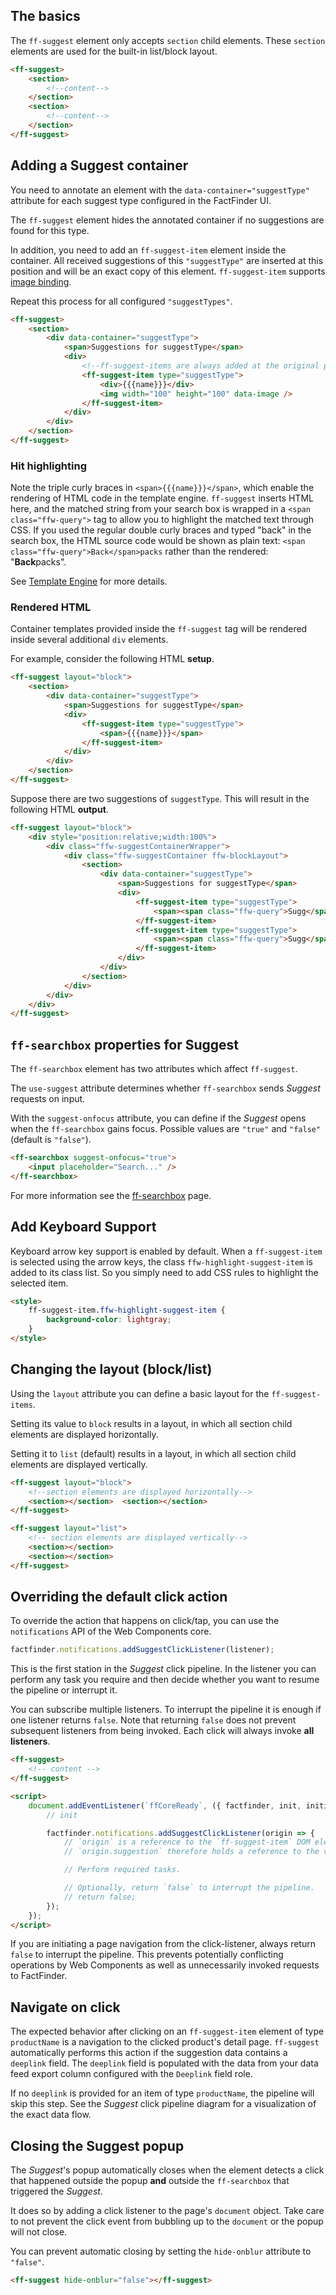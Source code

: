 ## The basics

The `ff-suggest` element only accepts `section` child elements.
These `section` elements are used for the built-in list/block layout.

```html
<ff-suggest>
    <section>
        <!--content-->
    </section>
    <section>
        <!--content-->
    </section>
</ff-suggest>
```


## Adding a Suggest container

You need to annotate an element with the `data-container="suggestType"` attribute for each suggest type configured in the FactFinder UI.

The `ff-suggest` element hides the annotated container if no suggestions are found for this type.

In addition, you need to add an `ff-suggest-item` element inside the container.
All received suggestions of this `"suggestType"` are inserted at this position and will be an exact copy of this element.
`ff-suggest-item` supports [image binding](/api/5.x/ImageBindingBehavior#tab=docs).

Repeat this process for all configured `"suggestTypes"`.

```html
<ff-suggest>
    <section>
        <div data-container="suggestType">
            <span>Suggestions for suggestType</span>
            <div>
                <!--ff-suggest-items are always added at the original position of the template-->
                <ff-suggest-item type="suggestType">
                    <div>{{{name}}}</div>
                    <img width="100" height="100" data-image />
                </ff-suggest-item>
            </div>
        </div>
    </section>
</ff-suggest>
```


### Hit highlighting

Note the triple curly braces in `<span>{{{name}}}</span>`, which enable the rendering of HTML code in the template engine.
`ff-suggest` inserts HTML here, and the matched string from your search box is wrapped in a `<span class="ffw-query">` tag to allow you to highlight the matched text through CSS.
If you used the regular double curly braces and typed "back" in the search box, the HTML source code would be shown as plain text: `<span class="ffw-query">Back</span>packs` rather than the rendered: "**Back**packs".

See [Template Engine](/documentation/5.x/template-engine) for more details.


### Rendered HTML

Container templates provided inside the `ff-suggest` tag will be rendered inside several additional `div` elements.

For example, consider the following HTML **setup**.

```html
<ff-suggest layout="block">
    <section>
        <div data-container="suggestType">
            <span>Suggestions for suggestType</span>
            <div>
                <ff-suggest-item type="suggestType">
                    <span>{{{name}}}</span>
                </ff-suggest-item>
            </div>
        </div>
    </section>
</ff-suggest>
```

Suppose there are two suggestions of `suggestType`.
This will result in the following HTML **output**.

```html
<ff-suggest layout="block">
    <div style="position:relative;width:100%">
        <div class="ffw-suggestContainerWrapper">
            <div class="ffw-suggestContainer ffw-blockLayout">
                <section>
                    <div data-container="suggestType">
                        <span>Suggestions for suggestType</span>
                        <div>
                            <ff-suggest-item type="suggestType">
                                <span><span class="ffw-query">Sugg</span>estion 1</span>
                            </ff-suggest-item>
                            <ff-suggest-item type="suggestType">
                                <span><span class="ffw-query">Sugg</span>estion 2</span>
                            </ff-suggest-item>
                        </div>
                    </div>
                </section>
            </div>
        </div>
    </div>
</ff-suggest>
```


## `ff-searchbox` properties for Suggest

The `ff-searchbox` element has two attributes which affect `ff-suggest`.

The `use-suggest` attribute determines whether `ff-searchbox` sends _Suggest_ requests on input.

With the `suggest-onfocus` attribute, you can define if the _Suggest_ opens when the `ff-searchbox` gains focus.
Possible values are `"true"` and `"false"` (default is `"false"`).

```html
<ff-searchbox suggest-onfocus="true">
    <input placeholder="Search..." />
</ff-searchbox>
```

For more information see the [ff-searchbox](/api/5.x/ff-searchbox#tab=docs) page.


## Add Keyboard Support

Keyboard arrow key support is enabled by default.
When a `ff-suggest-item` is selected using the arrow keys, the class `ffw-highlight-suggest-item` is added to its class list.
So you simply need to add CSS rules to highlight the selected item.

```html
<style>
    ff-suggest-item.ffw-highlight-suggest-item {
        background-color: lightgray;
    }
</style>
```


## Changing the layout (block/list)

Using the `layout` attribute you can define a basic layout for the `ff-suggest-items`.

Setting its value to `block` results in a layout, in which all section child elements are displayed horizontally.

Setting it to `list` (default) results in a layout, in which all section child elements are displayed vertically.

```html
<ff-suggest layout="block">
    <!--section elements are displayed horizontally-->
    <section></section>  <section></section>
</ff-suggest>

<ff-suggest layout="list">
    <!-- section elements are displayed vertically-->
    <section></section>
    <section></section>
</ff-suggest>
```


## Overriding the default click action

To override the action that happens on click/tap, you can use the `notifications` API of the Web Components core.

```js
factfinder.notifications.addSuggestClickListener(listener);
```

This is the first station in the _Suggest_ click pipeline.
In the listener you can perform any task you require and then decide whether you want to resume the pipeline or interrupt it.

You can subscribe multiple listeners.
To interrupt the pipeline it is enough if one listener returns `false`.
Note that returning `false` does not prevent subsequent listeners from being invoked.
Each click will always invoke **all listeners**.

```html
<ff-suggest>
    <!-- content -->
</ff-suggest>

<script>
    document.addEventListener(`ffCoreReady`, ({ factfinder, init, initialSearch }) => {
        // init

        factfinder.notifications.addSuggestClickListener(origin => {
            // `origin` is a reference to the `ff-suggest-item` DOM element that has been clicked.
            // `origin.suggestion` therefore holds a reference to the visualized `ResultSuggestion` as defined by the FactFinder REST API.

            // Perform required tasks.

            // Optionally, return `false` to interrupt the pipeline.
            // return false;
        });
    });
</script>
```

If you are initiating a page navigation from the click-listener, always return `false` to interrupt the pipeline.
This prevents potentially conflicting operations by Web Components as well as unnecessarily invoked requests to FactFinder.


## Navigate on click

The expected behavior after clicking on an `ff-suggest-item` element of type `productName` is a navigation to the clicked product's detail page.
`ff-suggest` automatically performs this action if the suggestion data contains a `deeplink` field.
The `deeplink` field is populated with the data from your data feed export column configured with the `Deeplink` field role.

If no `deeplink` is provided for an item of type `productName`, the pipeline will skip this step.
See the _Suggest_ click pipeline diagram for a visualization of the exact data flow.


## Closing the Suggest popup

The _Suggest_'s popup automatically closes when the element detects a click that happened outside the popup **and** outside the `ff-searchbox` that triggered the _Suggest_.

It does so by adding a click listener to the page's `document` object.
Take care to not prevent the click event from bubbling up to the `document` or the popup will not close.

You can prevent automatic closing by setting the `hide-onblur` attribute to `"false"`.

```html
<ff-suggest hide-onblur="false"></ff-suggest>
```
